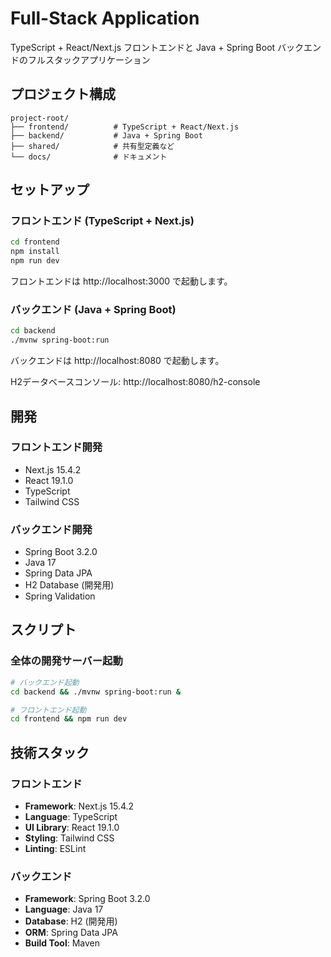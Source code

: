 # Full-Stack Application

TypeScript + React/Next.js フロントエンドと Java + Spring Boot バックエンドのフルスタックアプリケーション

## プロジェクト構成

```
project-root/
├── frontend/          # TypeScript + React/Next.js
├── backend/           # Java + Spring Boot
├── shared/            # 共有型定義など
└── docs/              # ドキュメント
```

## セットアップ

### フロントエンド (TypeScript + Next.js)

```bash
cd frontend
npm install
npm run dev
```

フロントエンドは http://localhost:3000 で起動します。

### バックエンド (Java + Spring Boot)

```bash
cd backend
./mvnw spring-boot:run
```

バックエンドは http://localhost:8080 で起動します。

H2データベースコンソール: http://localhost:8080/h2-console

## 開発

### フロントエンド開発

- Next.js 15.4.2
- React 19.1.0
- TypeScript
- Tailwind CSS

### バックエンド開発

- Spring Boot 3.2.0
- Java 17
- Spring Data JPA
- H2 Database (開発用)
- Spring Validation

## スクリプト

### 全体の開発サーバー起動

```bash
# バックエンド起動
cd backend && ./mvnw spring-boot:run &

# フロントエンド起動
cd frontend && npm run dev
```

## 技術スタック

### フロントエンド
- **Framework**: Next.js 15.4.2
- **Language**: TypeScript
- **UI Library**: React 19.1.0
- **Styling**: Tailwind CSS
- **Linting**: ESLint

### バックエンド
- **Framework**: Spring Boot 3.2.0
- **Language**: Java 17
- **Database**: H2 (開発用)
- **ORM**: Spring Data JPA
- **Build Tool**: Maven
